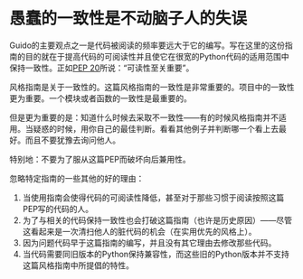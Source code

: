 # 愚蠢的一致性是不动脑子人的失误

Guido的主要观点之一是代码被阅读的频率要远大于它的编写。写在这里的这份指南的目的就在于提高代码的可阅读性并且使它在很宽的Python代码的适用范围中保持一致性。正如[PEP 20](https://www.python.org/dev/peps/pep-0020)所说：“可读性至关重要”。

风格指南是关于一致性的。这篇风格指南的一致性是非常重要的。项目中的一致性更为重要。一个模块或者函数的一致性是最重要的。

但是更为重要的是：知道什么时候去采取不一致性——有的时候风格指南并不适用。当疑惑的时候，用你自己的最佳判断。看看其他例子并判断哪一个看上去最好。而且不要犹豫去询问他人。

特别地：不要为了服从这篇PEP而破坏向后兼用性。

忽略特定指南的一些其他的好的理由：
1. 当使用指南会使得代码的可阅读性降低，甚至对于那些习惯于阅读按照这篇PEP写的代码的人。
2. 为了与相关的代码保持一致性也会打破这篇指南（也许是历史原因）——尽管这看起来是一次清扫他人的脏代码的机会（在实用优先的风格上）。
3. 因为问题代码早于这篇指南的编写，并且没有其它理由去修改那些代码。
4. 当代码需要同旧版本的Python保持兼容性，而这些旧的Python版本并不支持这篇风格指南中所提倡的特性。

